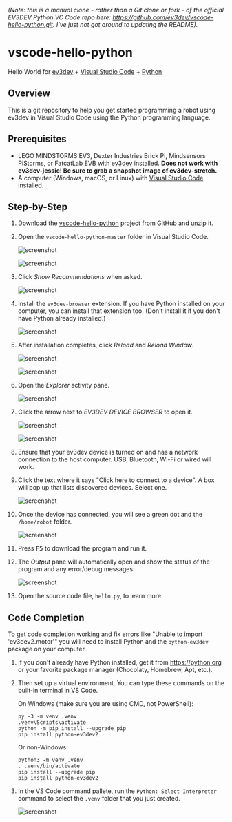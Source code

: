 _(Note: this is a manual clone - rather than a Git clone or fork - of the official EV3DEV Python VC Code repo here: https://github.com/ev3dev/vscode-hello-python.git.  I've just not got around to updating the README)._

# vscode-hello-python
Hello World for [ev3dev] + [Visual Studio Code][code] + [Python]


## Overview
This is a git repository to help you get started programming a robot using
ev3dev in Visual Studio Code using the Python programming language.


## Prerequisites
* LEGO MINDSTORMS EV3, Dexter Industries Brick Pi, Mindsensors PiStorms, or
  FatcatLab EVB with [ev3dev] installed. **Does not work with ev3dev-jessie!
  Be sure to grab a snapshot image of ev3dev-stretch.**
* A computer (Windows, macOS, or Linux) with [Visual Studio Code][code]
  installed.


## Step-by-Step
1.  Download the [vscode-hello-python][zip] project from GitHub and unzip it.

    [zip]: https://github.com/ev3dev/vscode-hello-python/archive/master.zip

2.  Open the `vscode-hello-python-master` folder in Visual Studio Code.

    ![screenshot](.README/vscode-open-folder.png)

    ![screenshot](.README/vscode-open-folder-dialog.png)

6.  Click *Show Recommendations* when asked.

    ![screenshot](.README/vscode-show-recommendations.png)

7.  Install the `ev3dev-browser` extension. If you have Python installed on your
    computer, you can install that extension too. (Don't install it if you don't
    have Python already installed.)

    ![screenshot](.README/vscode-extensions-recommended.png)

8.  After installation completes, click *Reload* and *Reload Window*.

    ![screenshot](.README/vscode-ev3dev-browser-reload.png)

    ![screenshot](.README/vscode-reload-window.png)

9. Open the *Explorer* activity pane.

    ![screenshot](.README/vscode-explorer-icon.png)

10. Click the arrow next to *EV3DEV DEVICE BROWSER* to open it.

    ![screenshot](.README/vscode-ev3dev-browser-collapsed.png)

    ![screenshot](.README/vscode-ev3dev-browser-expanded.png)

11. Ensure that your ev3dev device is turned on and has a network connection to
    the host computer. USB, Bluetooth, Wi-Fi or wired will work.

12. Click the text where it says "Click here to connect to a device".
    A box will pop up that lists discovered devices. Select one.

    ![screenshot](.README/vscode-searching-for-devices.png)

13. Once the device has connected, you will see a green dot and the
    `/home/robot` folder.

    ![screenshot](.README/vscode-home-robot.png)

14. Press <kbd>F5</kbd> to download the program and run it.

15. The *Output* pane will automatically open and show the status of the
    program and any error/debug messages.

    ![screenshot](.README/vscode-output.png)

18. Open the source code file, `hello.py`, to learn more.


## Code Completion

To get code completion working and fix errors like "Unable to import 'ev3dev2.motor'"
you will need to install Python and the `python-ev3dev` package on your computer.

1.  If you don't already have Python installed, get it from https://python.org
    or your favorite package manager (Chocolaty, Homebrew, Apt, etc.).

2.  Then set up a virtual environment. You can type these commands on the
    built-in terminal in VS Code.

    On Windows (make sure you are using CMD, not PowerShell):

        py -3 -m venv .venv
        .venv\Scripts\activate
        python -m pip install --upgrade pip
        pip install python-ev3dev2

    Or non-Windows:

        python3 -m venv .venv
        . .venv/bin/activate
        pip install --upgrade pip
        pip install python-ev3dev2

3.  In the VS Code command pallete, run the `Python: Select Interpreter` command
    to select the `.venv` folder that you just created.

    ![screenshot](.README/vscode-python-select-interpreter.png)


[ev3dev]: http://www.ev3dev.org
[code]: https://code.visualstudio.com/
[python]: https://www.python.org/
[git]: https://git-scm.com/
[github]: https://desktop.github.com/
